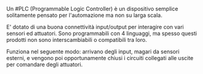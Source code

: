 Un #PLC (Programmable Logic Controller) è un dispositivo semplice solitamente pensato per l'automazione ma non su larga scala. 

E' dotato di una buona connettività input/output per interagire con vari sensori ed attuatori. Sono programmabili con 4 linguaggi, ma spesso questi prodotti non sono interscambiabili o compatibili tra loro.

Funziona nel seguente modo: arrivano degli input, magari da sensori esterni, e vengono poi opportunamente chiusi i circuiti collegati alle uscite per comandare degli attuatori.
